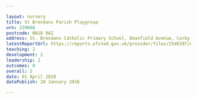 ```yaml
---

layout: nursery
title: St Brendans Parish Playgroup
urn: 220068
postcode: NN18 0AZ
address: St. Brendans Catholic Primary School, Beanfield Avenue, Corby, Northamptonshire, NN18 0AZ
latestReportUrl: https://reports.ofsted.gov.uk/provider/files/2546397/urn/220068.pdf
teaching: 2
development: 2
leadership: 2
outcomes: 0
overall: 2
date: 01 April 2018 
datePublish: 20 January 2016

---
```

